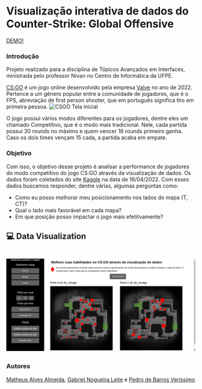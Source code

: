 # Visualização interativa de dados do Counter-Strike: Global Offensive

[DEMO!](https://csgo-data-visualization.vercel.app/)

### Introdução
Projeto realizado para a disciplina de Tópicos Avançados em Interfaces, ministrada pelo professor Nivan no Centro de Informática da UFPE.

[CS:GO](https://store.steampowered.com/app/730/CounterStrike_Global_Offensive/) é um jogo online desenvolvido pela empresa [Valve](https://www.valvesoftware.com/pt-br/) no ano de 2022. Pertence a um gênero popular entre a comunidade de jogadores, que é o FPS, abreviação de first person shooter, que em português significa tiro em primeira pessoa.
![CSGO Tela inicial](https://steamuserimages-a.akamaihd.net/ugc/1745688678476285371/83C0ACED8FBAE0F216CCB0ACF822A53A43FC36EB/?imw=5000&imh=5000&ima=fit&impolicy=Letterbox&imcolor=%23000000&letterbox=false)

O jogo possui vários modos diferentes para os jogadores, dentre eles um chamado Competitivo, que é o modo mais tradicional. Nele, cada partida possui 30 rounds no máximo e quem vencer 16 rounds primeiro ganha. Caso os dois times vençam 15 cada, a partida acaba em empate.

### Objetivo
Com isso, o objetivo desse projeto é analisar a performance de jogadores do modo competitivo do jogo CS:GO através da visualização de dados. Os dados foram coletados do site [Kaggle](https://www.kaggle.com/datasets/skihikingkevin/csgo-matchmaking-damage) na data de 16/04/2022. Com esses dados buscamos responder, dentre várias, algumas perguntas como:
- Como eu posso melhorar meu posicionamento nos lados do mapa (T, CT)?
- Qual o lado mais favorável em cada mapa?
- Em que posição posso impactar o jogo mais efetitvamente?

## 💻 Data Visualization

<h1 align="center">
    <img src="https://raw.githubusercontent.com/MatheusAlvesAlmeida/CSGO-Data-Visualization/master/assets/demo.png">
</h1>

### Autores
[Matheus Alves Almeida](https://github.com/MatheusAlvesAlmeida),
[Gabriel Nogueira Leite](https://github.com/gabrielnogueiralt) e
[Pedro de Barros Veríssimo](https://github.com/pbv2)
